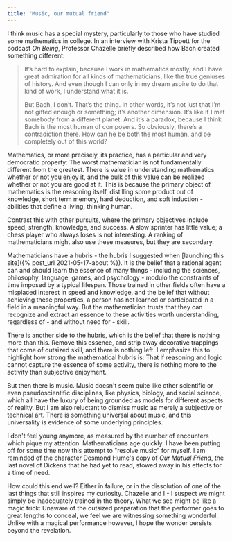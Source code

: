 ```yaml
---
title: "Music, our mutual friend"
---
```


I think music has a special mystery, particularly to those who have studied some mathematics in college. In an interview with Krista Tippett for the podcast _On Being_, Professor Chazelle briefly described how Bach created something different:

> It’s hard to explain, because I work in mathematics mostly, and I have great admiration for all kinds of mathematicians, like the true geniuses of history. And even though I can only in my dream aspire to do that kind of work, I understand what it is.
>
> But Bach, I don’t. That’s the thing. In other words, it’s not just that I’m not gifted enough or something; it’s another dimension. It’s like if I met somebody from a different planet. And it’s a paradox, because I think Bach is the most human of composers. So obviously, there’s a contradiction there. How can he be both the most human, and be completely out of this world?


Mathematics, or more precisely, its practice, has a particular and very democratic property: The worst mathematician is not fundamentally different from the greatest. There is value in understanding mathematics whether or not you enjoy it, and the bulk of this value can be realized whether or not you are good at it. This is because the primary object of mathematics is the reasoning itself, distilling some product out of knowledge, short term memory, hard deduction, and soft induction - abilities that define a living, thinking human.

Contrast this with other pursuits, where the primary objectives include speed, strength, knowledge, and success. A slow sprinter has little value; a chess player who always loses is not interesting. A ranking of mathematicians might also use these measures, but they are secondary.

Mathematicians have a hubris - the hubris I suggested when [launching this site]({% post_url 2021-05-17-about %}). It is the belief that a rational agent can and should learn the essence of many things - including the sciences, philosophy, language, games, and psychology - modulo the constraints of time imposed by a typical lifespan. Those trained in other fields often have a misplaced interest in speed and knowledge, and the belief that without achieving these properties, a person has not learned or participated in a field in a meaningful way. But the mathematician trusts that they can recognize and extract an essence to these activities worth understanding, regardless of - and without need for - skill.

There is another side to the hubris, which is the belief that there is nothing more than this. Remove this essence, and strip away decorative trappings that come of outsized skill, and there is nothing left. I emphasize this to highlight how strong the mathematical hubris is: That if reasoning and logic cannot capture the essence of some activity, there is nothing more to the activity than subjective enjoyment.

But then there is music. Music doesn't seem quite like other scientific or even pseudoscientific disciplines, like physics, biology, and social science, which all have the luxury of being grounded as models for different aspects of reality. But I am also reluctant to dismiss music as merely a subjective or technical art. There is something universal about music, and this universality is evidence of some underlying principles.

I don't feel young anymore, as measured by the number of encounters which pique my attention. Mathematicians age quickly. I have been putting off for some time now this attempt to "resolve music" for myself. I am reminded of the character Desmond Hume's copy of _Our Mutual Friend_, the last novel of Dickens that he had yet to read, stowed away in his effects for a time of need. 

How could this end well? Either in failure, or in the dissolution of one of the last things that still inspires my curiosity. Chazelle and I - I suspect we might simply be inadequately trained in the theory. What we see might be like a magic trick: Unaware of the outsized preparation that the performer goes to great lengths to conceal, we feel we are witnessing something wonderful. Unlike with a magical performance however, I hope the wonder persists beyond the revelation.
